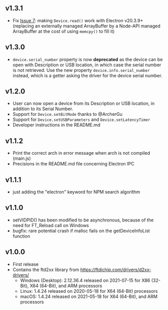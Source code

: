 ## v1.3.1
- Fix [Issue 7](https://github.com/motla/ftdi-d2xx/issues/7): making `Device.read()` work with Electron v20.3.9+ (replacing an externally managed ArrayBuffer by a Node-API managed ArrayBuffer at the cost of using `memcpy()` to fill it)

## v1.3.0
- `device.serial_number` property is now **deprecated** as the device can be open with Description or USB location, in which case the serial number is not retrieved. Use the new property `device.info.serial_number` instead, which is a getter asking the driver for the device serial number.

## v1.2.0
- User can now open a device from its Description or USB location, in addition to its Serial Number.
- Support for `Device.setBitMode` thanks to @ArcherGu
- Support for `Device.setUSBParameters` and `Device.setLatencyTimer`
- Developer instructions in the README.md

## v1.1.2
- Print the correct arch in error message when arch is not compiled (main.js)
- Precisions in the README.md file concerning Electron IPC

## v1.1.1
- just adding the "electron" keyword for NPM search algorithm

## v1.1.0
- setVIDPID() has been modified to be asynchronous, because of the need for FT_Reload call on Windows
- bugfix: rare potential crash if malloc fails on the getDeviceInfoList function

## v1.0.0
- First release
- Contains the ftd2xx library from https://ftdichip.com/drivers/d2xx-drivers/
  - Windows (Desktop): 2.12.36.4 released on 2021-07-15 for X86 (32-Bit), X64 (64-Bit), and ARM processors
  - Linux: 1.4.24 released on 2020-05-18 for X64 (64-Bit) processors
  - macOS: 1.4.24 released on 2021-05-18 for X64 (64-Bit), and ARM processors